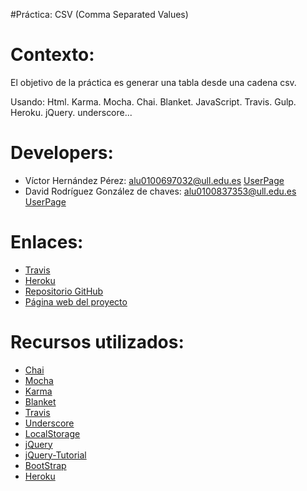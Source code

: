 #Práctica: CSV (Comma Separated Values)

Contexto:
=========

El objetivo de la práctica es generar una tabla desde una cadena csv.

Usando:
    Html.
    Karma.
    Mocha.
    Chai.
    Blanket.
    JavaScript.
    Travis.
    Gulp.
    Heroku.
    jQuery.
    underscore...

Developers:
============

* Víctor Hernández Pérez: alu0100697032@ull.edu.es   [UserPage](http://alu0100697032.github.io/)
* David Rodríguez González de chaves: alu0100837353@ull.edu.es   [UserPage](http://alu0100837353.github.io/)


Enlaces:
========


* [Travis](https://travis-ci.org/alu0100697032/csv)
* [Heroku](https://david-victor-csv.herokuapp.com)
* [Repositorio GitHub](https://github.com/alu0100697032/csv_ajax)
* [Página web del proyecto](https://david-victor-csv.herokuapp.com)

Recursos utilizados:
=======

* [Chai](http://chaijs.com/)
* [Mocha](http://mochajs.org/)
* [Karma](http://karma-runner.github.io/0.12/index.html)
* [Blanket](http://blanketjs.org/)
* [Travis](https://travis-ci.org)
* [Underscore](http://underscorejs.org/)
* [LocalStorage](https://campusvirtual.ull.es/1415/mod/page/view.php?id=191243)
* [jQuery](http://jquery.com/)
* [jQuery-Tutorial](http://www.w3schools.com/jquery/default.asp)
* [BootStrap](http://getbootstrap.com/)
* [Heroku](https://www.heroku.com/)

